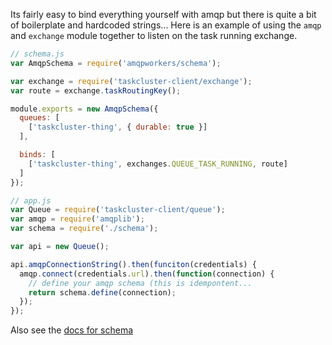 Its fairly easy to bind everything yourself with amqp but there is quite
a bit of boilerplate and hardcoded strings... Here is an example of
using the `amqp` and `exchange` module together to listen on the task
running exchange.

```js
// schema.js
var AmqpSchema = require('amqpworkers/schema');

var exchange = require('taskcluster-client/exchange');
var route = exchange.taskRoutingKey();

module.exports = new AmqpSchema({
  queues: [
    ['taskcluster-thing', { durable: true }]
  ],

  binds: [
    ['taskcluster-thing', exchanges.QUEUE_TASK_RUNNING, route]
  ]
});
```

```js
// app.js
var Queue = require('taskcluster-client/queue');
var amqp = require('amqplib');
var schema = require('./schema');

var api = new Queue();

api.amqpConnectionString().then(funciton(credentials) {
  amqp.connect(credentials.url).then(function(connection) {
    // define your amqp schema (this is idempontent...
    return schema.define(connection);
  });
});


```

Also see the [docs for schema](https://github.com/lightsofapollo/amqpworkers#schema)

